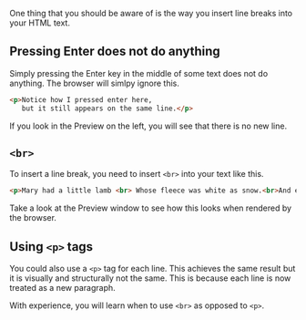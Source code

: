 One thing that you should be aware of is the way you insert line breaks into your HTML text.

## Pressing Enter does not do anything
Simply pressing the Enter key in the middle of some text does not do anything. The browser will simlpy ignore this.

```html
<p>Notice how I pressed enter here, 
   but it still appears on the same line.</p>
```

If you look in the Preview on the left, you will see that there is no new line.

## `<br>`
To insert a line break, you need to insert `<br>` into your text like this.

```html
<p>Mary had a little lamb <br> Whose fleece was white as snow.<br>And everywhere that Mary went<br>Her lamb was sure to go.</p>
```

Take a look at the Preview window to see how this looks when rendered by the browser.

## Using `<p>` tags
You could also use a `<p>` tag for each line. This achieves the same result but it is visually and structurally not the same. This is because each line is now treated as a new paragraph.

With experience, you will learn when to use `<br>` as opposed to `<p>`.

